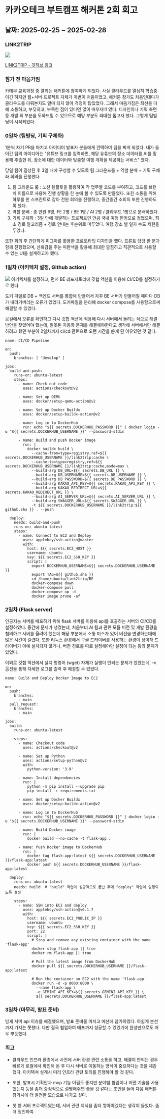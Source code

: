 # 카카오테크 부트캠프 해커톤 2회 회고
## 날짜: 2025-02-25 ~ 2025-02-28

### LINK2TRIP
 <img src="img/1.png">

[LINK2TRIP - 깃허브 링크](https://github.com/KTB-post2trip)

### 참가 전 마음가짐
카테부 교육과정 중 열리는 해커톤에 참여하게 되었다. 사실 클라우드를 열심히 학습중이긴 하지만 웹+서버 프로젝트 자체가 이번이 처음이었고, 해커톤 참가도 처음인데다가 클라우드를 다뤄본지도 얼마 되지 않아 걱정이 많았었다. 그래서 마음가짐은 최선을 다해 소통하고, 부딪히고, 부족한 점이 있다면 많이 배우자!!! 였다. 디자인이나 기획 측면 등 개발 외 부분을 도와드릴 수 있으므로 해당 부분도 최대한 돕고자 했다. 그렇게 팀빌딩이 시작되었다.

### 0일차 (팀빌딩, 기획 구체화)
1분씩 자기 PR을 마치고 아이디어 발표자 분들에게 컨택하여 팀을 짜게 되었다. 내가 들어간 팀의 아이디어는 "유튜브 링크를 입력하면, 해당 유튜브의 장소 데이터를 AI를 활용해 추출한 뒤, 장소에 대한 데이터와 맞춤형 여행 계획을 제공하는 서비스" 였다. 

당일 팀이 결성된 후 3일 내에 구성할 수 있도록 팀 그라운드룰 + 역할 분배 + 기획 구체화 회의를 진행했다. 

1. 팀 그라운드 룰 : 노션 템플릿을 활용하여 각 업무별 코드를 부여하고, 코드를 브랜치 이름으로 사용해 진행 상황을 한 눈에 볼 수 있도록 만들었다. 또한 소통을 위해 하루를 한 스프린트로 잡아 전원 회의를 진행하고, 중간중간 소회의 또한 진행하도록 했다. 
2. 역할 분배 : 총 인원 6명, FE 2명 / BE 1명 / AI 2명 / 클라우드 1명으로 분배하였다. 
3. 기획 구체화 : 3일 안에 개발하는 프로젝트인 만큼 국내 여행 한정으로 정했으며, 최소 경로 알고리즘 + 경로 안내는 후순위로 미루었다. 여행 장소 별 일자 수도 제한을 두었다. 

또한 회의 후 간단하게 피그마를 활용한 프로토타입 디자인을 했다. 프론트 담당 한 분과 함께 진행했으며, 신뢰감을 주는 파란색을 활용해 최대한 깔끔하고 직관적으로 사용할 수 있는 UI를 설계하고자 했다. 

### 1일차 (아키텍처 설정, Github action)
 <img src="img/2.png">
아키텍처를 설정하고, 먼저 BE 레포지토리에 깃헙 액션을 이용해 CI/CD를 설정하기로 했다. 

도커 파일로 DB + 백엔드 서버를 통합해 만들어서 자꾸 BE 서버가 만들어질 때마다 DB가 내려가버리는 오류가 있었다. 도커파일을 분리해 docker compose를 사용함으로써 해결할 수 있었다.

로컬에서 오류를 확인하고 다시 깃헙 액션에 적용해 다시 서버에서 돌리는 식으로 해결 방안을 찾았어야 했는데, 잘못된 자동화 문제를 해결해야한다고 생각해 서버에서만 해결하려고 했던 부분이 2일차까지 ci/cd 관련으로 오랜 시간을 쏟게 된 이유였던 것 같다. 

```shell
name: CI/CD Pipeline

on:
  push:
    branches: [ "develop" ]

jobs:
  build-and-push:
    runs-on: ubuntu-latest
    steps:
      - name: Check out code
        uses: actions/checkout@v2

      - name: Set up QEMU
        uses: docker/setup-qemu-action@v2

      - name: Set up Docker Buildx
        uses: docker/setup-buildx-action@v2

      - name: Log in to DockerHub
        run: echo "${{ secrets.DOCKERHUB_PASSWORD }}" | docker login -u "${{ secrets.DOCKERHUB_USERNAME }}" --password-stdin

      - name: Build and push Docker image
        run: |
          docker buildx build \
            --cache-from=type=registry,ref=${{ secrets.DOCKERHUB_USERNAME }}/link2trip:cache \
            --cache-to=type=registry,ref=${{ secrets.DOCKERHUB_USERNAME }}/link2trip:cache,mode=max \
            --build-arg DB_URL=${{ secrets.DB_URL }} \
            --build-arg DB_USERNAME=${{ secrets.DB_USERNAME }} \
            --build-arg DB_PASSWORD=${{ secrets.DB_PASSWORD }} \
            --build-arg KAKAO_API_KEY=${{ secrets.KAKAO_API_KEY }} \
            --build-arg KAKAO_REDIRECT_URL=${{ secrets.KAKAO_REDIRECT_URL }} \
            --build-arg AI_SERVER_URL=${{ secrets.AI_SERVER_URL }} \
            --build-arg SWAGGER_URL=${{ secrets.SWAGGER_URL }} \
            -t ${{ secrets.DOCKERHUB_USERNAME }}/link2trip:${{ github.sha }} . --push

  deploy:
    needs: build-and-push
    runs-on: ubuntu-latest
    steps:
      - name: Connect to EC2 and Deploy
        uses: appleboy/ssh-action@master
        with:
          host: ${{ secrets.EC2_HOST }}
          username: ubuntu
          key: ${{ secrets.EC2_SSH_KEY }}
          script: |
            export DOCKERHUB_USERNAME=${{ secrets.DOCKERHUB_USERNAME }}
            export TAG=${{ github.sha }}
            cd /home/ubuntu/link2trip/BE
            docker-compose down
            docker-compose pull
            docker-compose up -d
            docker image prune -af
```

### 2일차 (Flask server)
인공지능 서버를 배포하기 위해 flask 서버를 이용해 api를 호출하는 서버의 CI/CD를 설정하였다. 중간에 문제가 생겼는데, 처음부터 AI 팀과 관련 모듈 버전 및 개발 환경을 협의하고 서버를 올려야 했는데 해당 부분에서 소통 미스가 있어 버전을 변경하는데에 많은 시간이 걸렸다. 또한 리눅스 환경에서 구글 드라이버를 사용하는 환경이 상이해 드라이버가 아예 설치되지 않거나, 버전 경로를 따로 설정해야만 설정이 되는 등의 문제가 있었다. 

이외로 깃헙 액션에서 설치 명령어 (wget) 자체가 실행이 안되는 문제가 있었는데, -v 옵션을 통해 자세한 로그를 출력 후 해결할 수 있었다. 

```shell
name: Build and Deploy Docker Image to EC2

on:
  push:
    branches:
      - main
  pull_request:
    branches:
      - main

jobs:
  build:
    runs-on: ubuntu-latest

    steps:
      - name: Checkout code
        uses: actions/checkout@v2

      - name: Set up Python
        uses: actions/setup-python@v2
        with:
          python-version: '3.9'

      - name: Install dependencies
        run: |
          python -m pip install --upgrade pip
          pip install -r requirements.txt

      - name: Set up Docker Buildx
        uses: docker/setup-buildx-action@v2

      - name: Log in to DockerHub
        run: echo "${{ secrets.DOCKERHUB_PASSWORD }}" | docker login -u "${{ secrets.DOCKERHUB_USERNAME }}" --password-stdin

      - name: Build Docker image
        run: |
          docker build --no-cache -t flask-app .

      - name: Push Docker image to DockerHub
        run: |
          docker tag flask-app:latest ${{ secrets.DOCKERHUB_USERNAME }}/flask-app:latest
          docker push ${{ secrets.DOCKERHUB_USERNAME }}/flask-app:latest

  deploy:
    runs-on: ubuntu-latest
    needs: build  # "build" 작업이 성공적으로 끝난 후에 "deploy" 작업이 실행되도록 설정

    steps:
      - name: SSH into EC2 and deploy
        uses: appleboy/ssh-action@v0.1.7
        with:
          host: ${{ secrets.EC2_PUBLIC_IP }}
          username: ubuntu
          key: ${{ secrets.EC2_SSH_KEY }}
          port: 22
          script: |
            # Stop and remove any existing container with the name 'flask-app'
            docker stop flask-app || true
            docker rm flask-app || true

            # Pull the latest image from DockerHub
            docker pull ${{ secrets.DOCKERHUB_USERNAME }}/flask-app:latest

            # Run the container on EC2 with the name 'flask-app'
            docker run -d -p 8000:8000 \
              --name flask-app \
              -e GEMINI_API_KEY=${{ secrets.GEMINI_API_KEY }} \
              ${{ secrets.DOCKERHUB_USERNAME }}/flask-app:latest
```

### 3일차 (마무리, 발표 준비)
밤새 서버 api 이슈를 해결했으며, 발표 준비를 마치고 예선에 참가하였다. 아쉽게 본선까지 가지는 못했다. 다만 결국 협업하여 배포까지 성공할 수 있었기에 완성만으로도 매우 뿌듯했다.  

### 회고
- 클라우드 인프라 환경에서 사전에 서버 환경 관련 소통을 하고, 해결이 안되는 경우 빠르게 로컬에서 확인해 본 후 다시 서버로 이동하는 방식이 중요하다는 것을 체감했다. 아키텍쳐 설계시 미리 인프라 관련 토의를 진행해야 할 것 같다.
  
- 또한, 발표시 기획안과 mvp 기능 어필도 좋지만 분야별 협업이나 어떤 기술을 사용했는지 등을 좀더 중점적으로 설명해주면 좋을 것 같다는 조언을 들어 다음 해커톤 참가시에 더 발전한 모습으로 나가고 싶다.
  
- 첫 웹 서버 프로젝트였는데, 서버 관련 지식을 좀더 쌓아야겠다는 생각이 들었다. 좀더 정진하여 


